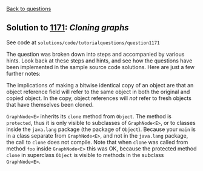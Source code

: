 [Back to questions](../README.md)

## Solution to [1171](../questions/1171): *Cloning graphs*

See code at `solutions/code/tutorialquestions/question1171`

The question was broken down into steps and accompanied by various hints.  Look back at these
steps and hints, and see how the questions have been implemented in the sample source code solutions.  Here are just a few
further notes:

The implications of making a bitwise identical copy of an object are that an object reference field will
refer to the same object in both the original and copied object.  In the copy, object references will
*not* refer to fresh objects that have themselves been cloned.

`GraphNode<E>` inherits its `clone` method from `Object`.  The method is `protected`, thus it is only visible
to subclasses of `GraphNode<E>`, or to classes inside the `java.lang` package (the package of `Object`).  Because your `main` is in a class separate from `GraphNode<E>`, and not in the `java.lang` package, the call to `clone`
does not compile.  Note that when `clone` was called from method `foo` inside `GraphNode<E>` this was OK, because
the protected method `clone` in superclass `Object` is visible to methods in the subclass `GraphNode<E>`.

